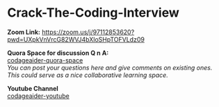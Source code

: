 # Crack-The-Coding-Interview  
<b>Zoom Link:</b>   https://zoom.us/j/97112853620?pwd=UXpkVnVrcG82WVJ4bXloSHpTOFVLdz09


**Quora Space for discussion Q n A:**  
<a href="https://codageaider.quora.com/">codageaider-quora-space</a>  
<i>You can post your questions here and give comments on existing ones.  
This could serve as a nice collaborative learning space.  </i>

**Youtube Channel**  
<a href="https://youtube.com/codageaider/">codageaider-youtube</a>    

